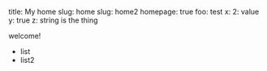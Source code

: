 title: My home
slug: home
slug: home2
homepage: true
foo: test
x: 2: value
y: true
z: string is the thing

welcome!

* list
* list2

